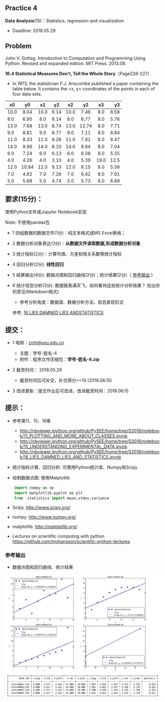 ## Practice 4

**Data Analysis**(15)：Statistics, regression and visualization

* Deadline: 2018.05.29

## Problem

John V. Guttag. Introduction to Computation and Programming Using Python. Revised and expanded edition. MIT Press. 2013.08.  

**16.4 Statistical Measures Don't, Tell the Whole Story**（Page226-227） 
  * In 1973, the statistician F.J. Anscombe published a paper containing the table below. It contains the <x, y> coordinates of the points in each of four data sets.

|x0 |y0|x1|y2|x2|y2|x3|y3|
| ---- |:------:| :------:| :------:|  :------:| :------:| :------:|  ----:|
|10.0|	8.04 |	10.0|	9.14 |	10.0 	|7.46	|8.0    |6.58|
|8.0| 	6.95 |	8.0 |	8.14 |	8.0     |6.77	|8.0    |5.76|
|13.0| 	7.68 |	13.0|	8.74 |	13.0    |12.74	|8.0    |7.71|
|9.0|	8.81 |	9.0 |	8.77 |	9.0     |7.11	|8.0    |8.84|
|11.0| 	8.33 |	11.0|	9.26|	11.0    |7.81	|8.0    |8.47|
|14.0| 	9.96 |	14.0|	8.10 |	14.0    |8.84	|8.0    |7.04|
|6.0|	7.24 |	6.0 |	6.13 |	6.0     |6.08	|8.0 	|5.25|
|4.0| 	4.26 |	4.0 |	3.10| 	4.0     |5.39	|19.0 	|12.5|
|12.0|	10.84| 	12.0| 	9.13| 	12.0    |8.15	|8.0 	|5.56|
|7.0| 	4.82 | 	7.0 |	7.26| 	7.0     |6.42	|8.0 	|7.91|
|5.0| 	5.68 | 	5.0 | 	4.74| 	5.0     |5.73	|8.0 	|6.89|

## 要求(15分)：

  使用Python文件或Jupyter Notebook实现 
  
Note: 不使用pandas包

* 1 四组数据的数据文件(1分)：纯文本格式或MS Excel表格；

* 2 数据分析对象表达(3分)：**从数据文件读取数据,形成数据分析对象**

* 3 统计指标(2分)：计算均值、方差和相关系数等统计指标

* 4 回归分析(2分): **线性回归**

* 5 结果输出(4分): 数据点图和回归曲线(2分)；统计结果(2分)（ [参考输出](#参考输出) )

* 6 统计信息分析(3分): 数据报表满天飞，如何看待这些统计分析结果？ 给出你的意见(Markdown格式)
 
   * 参考分析角度：数据源、数据分析方法，信息表现形式
  
  参考: [16 LIES DAMNED LIES ANDSTATISTICS](http://nbviewer.ipython.org/github/PySEE/home/tree/S2018/notebook/16_LIES_DAMNED_LIES_AND_STATISTICS.ipynb)

## 提交：

* 1 电邮：cmh@seu.edu.cn 
  * 主题：学号-姓名-4
  * 附件：程序文件压缩包：**学号-姓名-4.zip**

* 2 截至时间： 2018.05.29
  *  截至时间后可补交，补交得分<=10.(2018.06.15)

* 3  改进更新：提交作业后可改进，改进截至时间：2018.06.15

## 提示：

* 参考第11、15、16章

  * http://nbviewer.ipython.org/github/PySEE/home/tree/S2018/notebook/11_PLOTTING_AND_MORE_ABOUT_CLASSES.ipynb
  * http://nbviewer.ipython.org/github/PySEE/home/tree/S2018/notebook/15_UNDERSTANDING_EXPERIMENTAL_DATA.ipynb
  * http://nbviewer.ipython.org/github/PySEE/home/tree/S2018/notebook/16_LIES_DAMNED_LIES_AND_STATISTICS.ipynb

* 统计指标计算、回归分析: 可使用Python统计库、Numpy和Scipy

* 绘制数据点图: 使用Matplotlib

```python
    import numpy as np
    import matplotlib.pyplot as plt
    from  statistics import mean,stdev,variance
```

* Scipy. http://www.scipy.org/
  
* numpy. http://www.numpy.org/
  
* matplotlib.  http://matplotlib.org/

* Lectures on scientific computing with python https://github.com/jrjohansson/scientific-python-lectures

### 参考输出

* 数据点图和回归曲线、统计结果

![参考输出](p4output.jpg)



